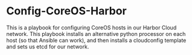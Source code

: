 # Config-CoreOS-Harbor

This is a playbook for configuring CoreOS hosts in our Harbor Cloud network. This playbook installs an alternative python processor on each host (so that Ansible can work), and then installs a cloudconfig template and sets us etcd for our network.
